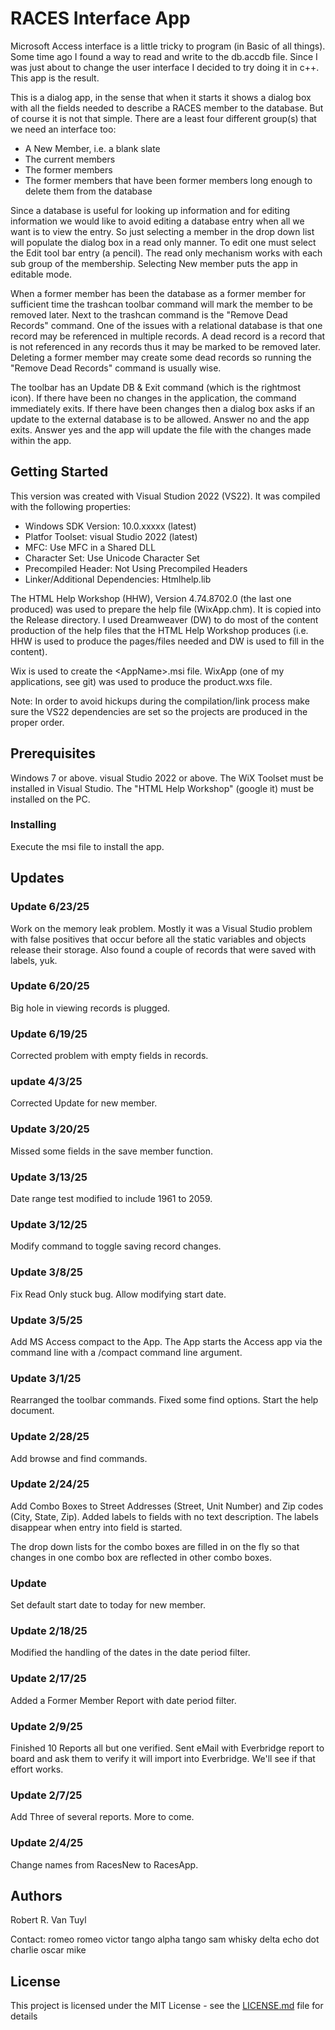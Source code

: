 # RACES Interface App

Microsoft Access interface is a little tricky to program (in Basic of all things).  Some time ago I
found a way to read and write to the db.accdb file.  Since I was just about to change the user
interface I decided to try doing it in c++.  This app is the result.

This is a dialog app, in the sense that when it starts it shows a dialog box with all the fields
needed to describe a RACES member to the database.  But of course it is not that simple.  There
are a least four different group(s) that we need an interface too:
  - A New Member, i.e. a blank slate
  - The current members
  - The former members
  - The former members that have been former members long enough to delete them from the database

Since a database is useful for looking up information and for editing information we would like to
avoid editing a database entry when all we want is to view the entry.  So just selecting a member
in the drop down list will populate the dialog box in a read only manner.  To edit one must select
the Edit tool bar entry (a pencil).  The read only mechanism works with each sub group of the
membership.  Selecting New member puts the app in editable mode.

When a former member has been the database as a former member for sufficient time the trashcan
toolbar command will mark the member to be removed later.  Next to the trashcan command is the
"Remove Dead Records" command.  One of the issues with a relational database is that one record
may be referenced in multiple records.  A dead record is a record that is not referenced in any
records thus it may be marked to be removed later.  Deleting a former member may create some dead
records so running the "Remove Dead Records" command is usually wise.

The toolbar has an Update DB & Exit command (which is the rightmost icon).  If there have been no
changes in the application, the command immediately exits.  If there have been changes then a
dialog box asks if an update to the external database is to be allowed.  Answer no and the app
exits.  Answer yes and the app will update the file with the changes made within the app.

## Getting Started

This version was created with Visual Studion 2022 (VS22).  It was compiled with the following properties:
  - Windows SDK Version: 10.0.xxxxx (latest)
  - Platfor Toolset: visual Studio 2022 (latest)
  - MFC: Use MFC in a Shared DLL
  - Character Set:  Use Unicode Character Set
  - Precompiled Header:  Not Using Precompiled Headers
  - Linker/Additional Dependencies:  Htmlhelp.lib

The HTML Help Workshop (HHW), Version 4.74.8702.0 (the last one produced) was used to prepare the help
file (WixApp.chm).  It is
copied into the Release directory.  I used Dreamweaver (DW) to do most of the content production of the
help files that the HTML Help Workshop produces (i.e. HHW is used to produce the pages/files needed
and DW is used to fill in the content).

Wix is used to create the &lt;AppName&gt;.msi file.  WixApp (one of my applications, see git) was used
to produce the product.wxs file.

Note:  In order to avoid hickups during the compilation/link process make sure the VS22 dependencies are
set so the projects are produced in the proper order.

## Prerequisites

Windows 7 or above.  visual Studio 2022 or above.  The WiX Toolset must be installed in Visual Studio.
The "HTML Help Workshop" (google it) must be installed on the PC.

### Installing

Execute the msi file to install the app.

## Updates

### Update 6/23/25

Work on the memory leak problem.  Mostly it was a Visual Studio problem with false positives
that occur before all the static variables and objects release their storage.  Also found a
couple of records that were saved with labels, yuk.

### Update 6/20/25

Big hole in viewing records is plugged.

### Update 6/19/25

Corrected problem with empty fields in records.

### update 4/3/25

Corrected Update for new member.

### Update 3/20/25

Missed some fields in the save member function.

### Update 3/13/25

Date range test modified to include 1961 to 2059.

### Update 3/12/25

Modify command to toggle saving record changes.

### Update 3/8/25

Fix Read Only stuck bug.  Allow modifying start date.

### Update 3/5/25

Add MS Access compact to the App.  The App starts the Access app via the command line with a
/compact command line argument.

### Update 3/1/25

Rearranged the toolbar commands.  Fixed some find options.  Start the help document.

### Update 2/28/25

Add browse and find commands.

### Update 2/24/25

Add Combo Boxes to Street Addresses (Street, Unit Number) and Zip codes (City, State, Zip).  Added
labels to fields with no text description.  The labels disappear when entry into field is started.

The drop down lists for the combo boxes are filled in on the fly so that changes in one combo box
are reflected in other combo boxes.

### Update

Set default start date to today for new member.

### Update 2/18/25

Modified the handling of the dates in the date period filter.

### Update 2/17/25

Added a Former Member Report with date period filter.

### Update 2/9/25

Finished 10 Reports all but one verified.  Sent eMail with Everbridge report to board and ask them
to verify it will import into Everbridge.  We'll see if that effort works.

### Update 2/7/25

Add Three of several reports.  More to come.

### Update 2/4/25

Change names from RacesNew to RacesApp.

## Authors

Robert R. Van Tuyl

Contact:  romeo romeo victor tango alpha tango sam whisky delta echo dot charlie oscar mike

## License

This project is licensed under the MIT License - see the [LICENSE.md](LICENSE.md) file for details

